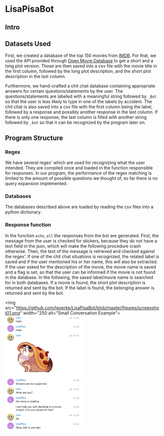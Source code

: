 # LisaPisaBot

## Intro

## Datasets Used
First, we created a database of the top 150 movies from [IMDB](http://www.imdb.com/). For that, we used the API provided through [Open Movie Database](http://www.omdbapi.com/) to get a short and a long plot version. Those are then saved into a csv file with the movie title in the first column, followed by the long plot description, and the short plot description in the last column.

Furthermore, we hand-crafted a chit chat database containing appropriate answers for certain questions/statements by the user. The questions/statements are labeled with a meaningful string followed by `_Bot` so that the user is less likely to type in one of the labels by accident. The chit chat is also saved into a csv file with the first column being the label, followed by a response and possibly another response in the last column. If there is only one response, the last column is filled with another string followed by `_bot` so that it can be recognized by the program later on.

## Program Structure

### Regex
We have several regex' which are used for recognizing what the user intended. They are compiled once and loaded in the function responsible for responses. In our program, the performance of the regex matching is limited to the amount of possible questions we thought of, so far there is no query expansion implemented.

### Databases
The databases described above are loaded by reading the csv files into a python dictionary.

### Response function
In the function `echo_all` the responses from the bot are generated. First, the message from the user is checked for stickers, because they do not have a text field in the json, which will make the following procedure crash otherwise. Then, the text of the message is retrieved and checked against the regex'. If one of the chit chat situations is recognized, the related label is saved and if the user mentioned his or her name, this will also be extracted. If the user asked for the description of the movie, the movie name is saved and a flag is set, so that the user can be informed if the movie is not found in the database.
In the following, the saved label/movie name is searched for in both databases. If a movie is found, the short plot description is returned and sent by the bot. If the label is found, the belonging answer is returned and sent by the bot.

<img src="https://github.com/lgoerke/LisaPisaBot/blob/master/figures/screenshot01.png" width="250 alt="Small Conversation Example"> 
<img src="https://github.com/lgoerke/LisaPisaBot/blob/master/figures/screenshot02.png" width="250" alt="Small Conversation Example">

